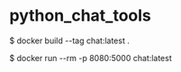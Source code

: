 python_chat_tools
====

$ docker build --tag chat:latest .

$ docker run --rm -p 8080:5000 chat:latest